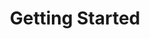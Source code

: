 ---
title: Getting Started
parent: docs
order: 1
sitemap:
  priority: 1
  changefreq: 'weekly'

sections:

   - file: firststeps
     layout: text

---